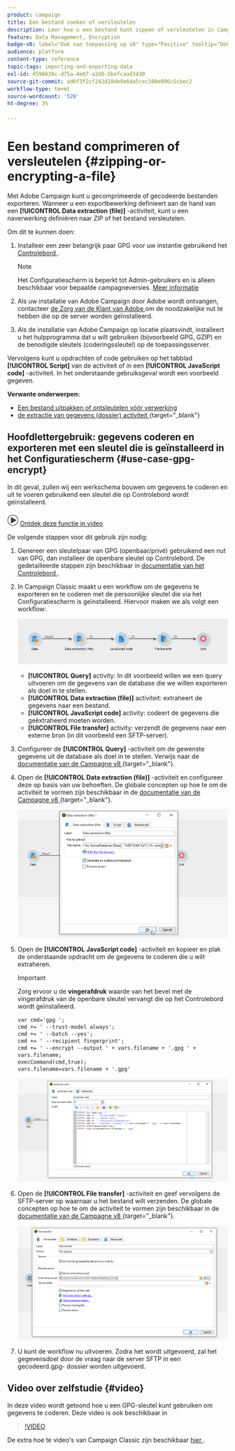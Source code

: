 ```yaml
---
product: campaign
title: Een bestand zoeken of versleutelen
description: Leer hoe u een bestand kunt zippen of versleutelen in Campagne voordat u het verwerkt
feature: Data Management, Encryption
badge-v8: label="Ook van toepassing op v8" type="Positive" tooltip="Ook van toepassing op campagne v8"
audience: platform
content-type: reference
topic-tags: importing-and-exporting-data
exl-id: 4596638c-d75a-4e07-a2d8-5befcaad3430
source-git-commit: ad6f3f2cf242d28de9e6da5cec100e096c5cbec2
workflow-type: tm+mt
source-wordcount: '520'
ht-degree: 3%

---
```


# Een bestand comprimeren of versleutelen {#zipping-or-encrypting-a-file}

Met Adobe Campaign kunt u gecomprimeerde of gecodeerde bestanden exporteren. Wanneer u een exportbewerking definieert aan de hand van een **[!UICONTROL Data extraction (file)]** -activiteit, kunt u een naverwerking definiëren naar ZIP of het bestand versleutelen.

Om dit te kunnen doen:

1. Installeer een zeer belangrijk paar GPG voor uw instantie gebruikend het [ Controlebord ](https://experienceleague.adobe.com/docs/control-panel/using/instances-settings/gpg-keys-management.html#encrypting-data).

   >[!NOTE]
   >
   >Het Configuratiescherm is beperkt tot Admin-gebruikers en is alleen beschikbaar voor bepaalde campagneversies. [Meer informatie](https://experienceleague.adobe.com/docs/control-panel/using/discover-control-panel/key-features.html?lang=nl)
   >

1. Als uw installatie van Adobe Campaign door Adobe wordt ontvangen, contacteer [ de Zorg van de Klant van Adobe ](https://helpx.adobe.com/nl/enterprise/admin-guide.html/enterprise/using/support-for-experience-cloud.ug.html) om de noodzakelijke nut te hebben die op de server worden geïnstalleerd.
1. Als de installatie van Adobe Campaign op locatie plaatsvindt, installeert u het hulpprogramma dat u wilt gebruiken (bijvoorbeeld GPG, GZIP) en de benodigde sleutels (coderingssleutel) op de toepassingsserver.

Vervolgens kunt u opdrachten of code gebruiken op het tabblad **[!UICONTROL Script]** van de activiteit of in een **[!UICONTROL JavaScript code]** -activiteit. In het onderstaande gebruiksgeval wordt een voorbeeld gegeven.

**Verwante onderwerpen:**

* [Een bestand uitpakken of ontsleutelen vóór verwerking](../../platform/using/unzip-decrypt.md)
* [ de extractie van gegevens (dossier) activiteit ](https://experienceleague.adobe.com/docs/campaign/automation/workflows/wf-activities/action-activities/extraction-file.html){target="_blank"}

## Hoofdlettergebruik: gegevens coderen en exporteren met een sleutel die is geïnstalleerd in het Configuratiescherm {#use-case-gpg-encrypt}

In dit geval, zullen wij een werkschema bouwen om gegevens te coderen en uit te voeren gebruikend een sleutel die op Controlebord wordt geïnstalleerd.

![](assets/do-not-localize/how-to-video.png) [Ontdek deze functie in video](#video)

De volgende stappen voor dit gebruik zijn nodig:

1. Genereer een sleutelpaar van GPG (openbaar/privé) gebruikend een nut van GPG, dan installeer de openbare sleutel op Controlebord. De gedetailleerde stappen zijn beschikbaar in [ documentatie van het Controlebord ](https://experienceleague.adobe.com/docs/control-panel/using/instances-settings/gpg-keys-management.html#encrypting-data).

1. In Campaign Classic maakt u een workflow om de gegevens te exporteren en te coderen met de persoonlijke sleutel die via het Configuratiescherm is geïnstalleerd. Hiervoor maken we als volgt een workflow:

   ![](assets/gpg-workflow-encrypt.png)

   * **[!UICONTROL Query]** activity: In dit voorbeeld willen we een query uitvoeren om de gegevens van de database die we willen exporteren als doel in te stellen.
   * **[!UICONTROL Data extraction (file)]** activiteit: extraheert de gegevens naar een bestand.
   * **[!UICONTROL JavaScript code]** activity: codeert de gegevens die geëxtraheerd moeten worden.
   * **[!UICONTROL File transfer]** activity: verzendt de gegevens naar een externe bron (in dit voorbeeld een SFTP-server).

1. Configureer de **[!UICONTROL Query]** -activiteit om de gewenste gegevens uit de database als doel in te stellen. Verwijs naar de [ documentatie van de Campagne v8 ](https://experienceleague.adobe.com/docs/campaign/automation/workflows/wf-activities/targeting-activities/query.html){target="_blank"}.

1. Open de **[!UICONTROL Data extraction (file)]** -activiteit en configureer deze op basis van uw behoeften. De globale concepten op hoe te om de activiteit te vormen zijn beschikbaar in de [ documentatie van de Campagne v8 ](https://experienceleague.adobe.com/docs/campaign/automation/workflows/wf-activities/action-activities/extraction-file.html){target="_blank"}.

   ![](assets/gpg-data-extraction.png)

1. Open de **[!UICONTROL JavaScript code]** -activiteit en kopieer en plak de onderstaande opdracht om de gegevens te coderen die u wilt extraheren.

   >[!IMPORTANT]
   >
   >Zorg ervoor u de **vingerafdruk** waarde van het bevel met de vingerafdruk van de openbare sleutel vervangt die op het Controlebord wordt geïnstalleerd.

   ```
   var cmd='gpg ';
   cmd += ' --trust-model always';
   cmd += ' --batch --yes';
   cmd += ' --recipient fingerprint';
   cmd += ' --encrypt --output ' + vars.filename + '.gpg ' + vars.filename;
   execCommand(cmd,true);
   vars.filename=vars.filename + '.gpg'
   ```

   ![](assets/gpg-script.png)

1. Open de **[!UICONTROL File transfer]** -activiteit en geef vervolgens de SFTP-server op waarnaar u het bestand wilt verzenden. De globale concepten op hoe te om de activiteit te vormen zijn beschikbaar in de [ documentatie van de Campagne v8 ](https://experienceleague.adobe.com/docs/campaign/automation/workflows/wf-activities/event-activities/file-transfer.html){target="_blank"}.

   ![](assets/gpg-file-transfer.png)

1. U kunt de workflow nu uitvoeren. Zodra het wordt uitgevoerd, zal het gegevensdoel door de vraag naar de server SFTP in een gecodeerd.gpg- dossier worden uitgevoerd.

## Video over zelfstudie {#video}

In deze video wordt getoond hoe u een GPG-sleutel kunt gebruiken om gegevens te coderen. Deze video is ook beschikbaar in

>[!VIDEO](https://video.tv.adobe.com/v/36399?quality=12)

De extra hoe te video&#39;s van Campaign Classic zijn beschikbaar [ hier ](https://experienceleague.adobe.com/docs/campaign-classic-learn/tutorials/overview.html?lang=nl).
